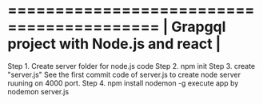 ==========================================
| Grapgql project with Node.js and react |
==========================================
Step 1. Create server folder for node.js code
Step 2. npm init
Step 3. create  "server.js"
        See the first commit code of server.js to create node server ruuning on 4000 port.
Step 4. npm install nodemon -g
        execute app by nodemon server.js          